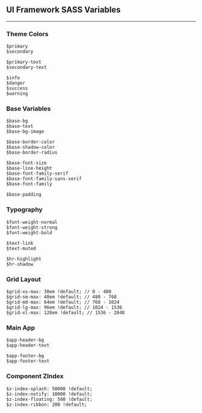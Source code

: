 UI Framework SASS Variables
---------------------------

---

### Theme Colors

```
$primary
$secondary

$primary-text
$secondary-text

$info
$danger
$success
$warning
```

### Base Variables

```
$base-bg
$base-text
$base-bg-image

$base-border-color
$base-shadow-color
$base-border-radius

$base-font-size
$base-line-height
$base-font-family-serif
$base-font-family-sans-serif
$base-font-family

$base-padding
```

### Typography

```
$font-weight-normal
$font-weight-strong
$font-weight-bold

$text-link
$text-muted

$hr-highlight
$hr-shadow
```

### Grid Layout

```
$grid-xs-max: 30em !default; // 0 - 480
$grid-sm-max: 48em !default; // 480 - 768
$grid-md-max: 64em !default; // 768 - 1024
$grid-lg-max: 96em !default; // 1024 - 1536
$grid-xl-max: 128em !default; // 1536 - 2048
```

### Main App

```
$app-header-bg
$app-header-text

$app-footer-bg
$app-footer-text
```

### Component ZIndex

```
$z-index-splash: 50000 !default;
$z-index-notify: 10000 !default;
$z-index-floating: 500 !default;
$z-index-ribbon: 200 !default;
```
